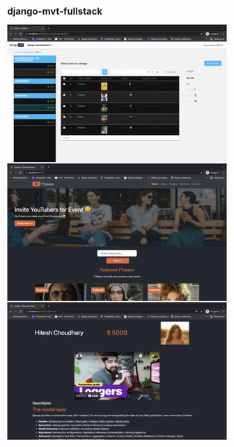 <h2>django-mvt-fullstack</h2>
<img src="https://github.com/sabajiVikas/django-mvt/blob/master/screenShot/screenOne.png" alt="screenOne" />
<img src="https://github.com/sabajiVikas/django-mvt/blob/master/screenShot/screenTwo.png" alt="screenTwo" />
<img src="https://github.com/sabajiVikas/django-mvt/blob/master/screenShot/screenThree.png" alt="screenThree" />
